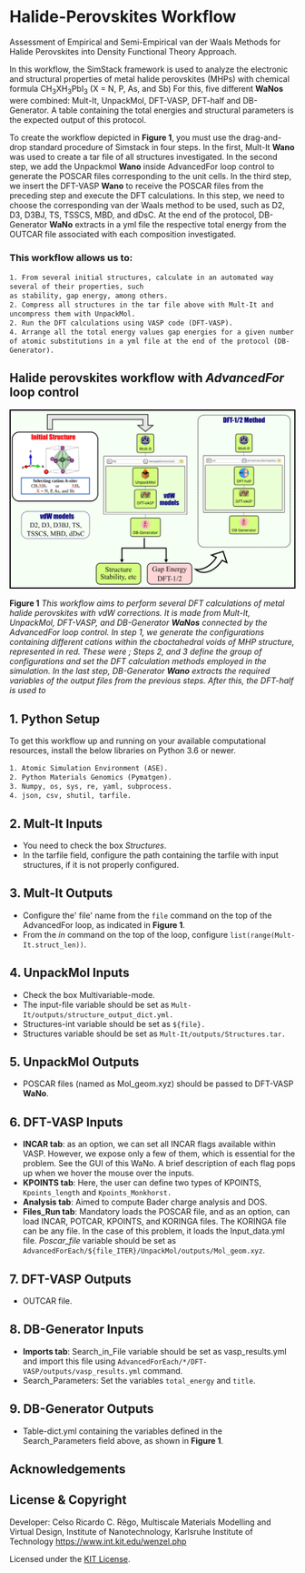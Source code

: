 # Halide-Perovskites Workflow
Assessment of Empirical and Semi-Empirical van der Waals Methods for Halide Perovskites into Density Functional Theory Approach.

In this workflow, the SimStack framework is used to analyze the electronic and structural properties of metal halide perovskites (MHPs) with chemical formula CH<sub>3</sub>XH<sub>3</sub>PbI<sub>3</sub> (X = N, P, As, and Sb) For this, five different **WaNos** were combined: Mult-It, UnpackMol, DFT-VASP, DFT-half and DB-Generator. A table containing the total energies and structural parameters is the expected output of this protocol.

To create the workflow depicted in **Figure 1**, you must use the drag-and-drop standard procedure of Simstack in four steps. In the first, Mult-It **Wano** was used to create a tar file of all structures investigated. In the second step, we add the Unpackmol **Wano** inside AdvancedFor loop control to generate the POSCAR files corresponding to the unit cells. In the third step, we insert the DFT-VASP **Wano** to receive the POSCAR files from the preceding step and execute the DFT calculations. In this step, we need to choose the corresponding van der Waals method to be used, such as D2, D3, D3BJ, TS, TSSCS, MBD, and dDsC. At the end of the protocol, DB-Generator **WaNo** extracts in a yml file the respective total energy from the OUTCAR file associated with each composition investigated.

 ### This workflow allows us to:
```
1. From several initial structures, calculate in an automated way several of their properties, such
as stability, gap energy, among others.
2. Compress all structures in the tar file above with Mult-It and uncompress them with UnpackMol.
2. Run the DFT calculations using VASP code (DFT-VASP).
4. Arrange all the total energy values gap energies for a given number of atomic substitutions in a yml file at the end of the protocol (DB-Generator). 
```

 ## Halide perovskites workflow with **_AdvancedFor_** loop control

 <img title="Workflow" src="Workflow_2.jpg">

**Figure 1** _This workflow aims to perform several DFT calculations of metal halide perovskites with vdW corrections. It is made from Mult-It, UnpackMol, DFT-VASP, and DB-Generator **WaNos** connected by the AdvancedFor loop control. In step 1, we generate the configurations containing different cations within the cboctahedral voids of MHP structure, represented in red. These were ; Steps 2, and 3 define the group of configurations and set the DFT calculation methods employed in the simulation. In the last step, DB-Generator **Wano** extracts the required variables of the output files from the previous steps. After this, the DFT-half is used to_

## 1. Python Setup
To get this workflow up and running on your available computational resources, install the below libraries on Python 3.6 or newer.

```
1. Atomic Simulation Environment (ASE).
2. Python Materials Genomics (Pymatgen).
3. Numpy, os, sys, re, yaml, subprocess.
4. json, csv, shutil, tarfile. 
```

## 2. Mult-It Inputs

- You need to check the box *Structures*.
- In the tarfile field, configure the path containing the tarfile with input structures, if it is not properly configured.

## 3. Mult-It Outputs

- Configure the' file' name from the `file` command on the top of the AdvancedFor loop, as indicated in **Figure 1**.
- From the *in* command on the top of the loop, configure `list(range(Mult-It.struct_len))`.

## 4. UnpackMol Inputs

- Check the box Multivariable-mode.
- The input-file variable should be set as `Mult-It/outputs/structure_output_dict.yml.`
- Structures-int variable should be set as `${file}.`
- Structures variable should be set as `Mult-It/outputs/Structures.tar.`

## 5. UnpackMol Outputs

- POSCAR files (named as Mol_geom.xyz) should be passed to DFT-VASP **WaNo**.

## 6. DFT-VASP Inputs

- **INCAR tab**: as an option, we can set all INCAR flags available within VASP. However, we expose only a few of them, which is essential for the problem. See the GUI of this WaNo. A brief description of each flag pops up when we hover the mouse over the inputs.
- **KPOINTS tab**: Here, the user can define two types of KPOINTS, `Kpoints_length` and `Kpoints_Monkhorst.`
- **Analysis tab**: Aimed to compute Bader charge analysis and DOS.
- **Files_Run tab**: Mandatory loads the POSCAR file, and as an option, can load INCAR, POTCAR, KPOINTS, and KORINGA files. The KORINGA file can be any file. In the case of this problem, it loads the Input_data.yml file. *Poscar_file* variable should be set as `AdvancedForEach/${file_ITER}/UnpackMol/outputs/Mol_geom.xyz`.

## 7. DFT-VASP Outputs

- OUTCAR file.

## 8. DB-Generator Inputs

- **Imports tab**: Search_in_File variable should be set as vasp_results.yml and import this file using `AdvancedForEach/*/DFT-VASP/outputs/vasp_results.yml` command.
- Search_Parameters: Set the variables `total_energy` and `title`.

## 9. DB-Generator Outputs

- Table-dict.yml containing the variables defined in the Search_Parameters field above, as shown in **Figure 1**.

## Acknowledgements


## License & Copyright
  Developer: Celso Ricardo C. Rêgo, 
  Multiscale Materials Modelling and Virtual Design,
  Institute of Nanotechnology, Karlsruhe Institute of Technology
  https://www.int.kit.edu/wenzel.php

Licensed under the [KIT License](LICENSE).

